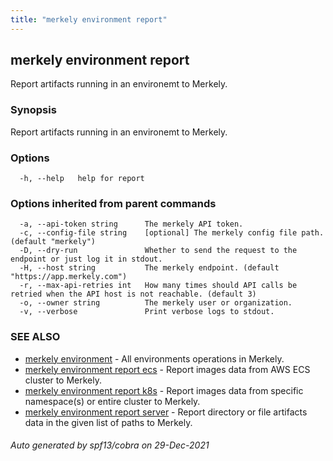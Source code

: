 ```yaml
---
title: "merkely environment report"
---
```


## merkely environment report

Report artifacts running in an environemt to Merkely.

### Synopsis


Report artifacts running in an environemt to Merkely.


### Options

```
  -h, --help   help for report
```

### Options inherited from parent commands

```
  -a, --api-token string      The merkely API token.
  -c, --config-file string    [optional] The merkely config file path. (default "merkely")
  -D, --dry-run               Whether to send the request to the endpoint or just log it in stdout.
  -H, --host string           The merkely endpoint. (default "https://app.merkely.com")
  -r, --max-api-retries int   How many times should API calls be retried when the API host is not reachable. (default 3)
  -o, --owner string          The merkely user or organization.
  -v, --verbose               Print verbose logs to stdout.
```

### SEE ALSO

* [merkely environment](/client_reference/merkely_environment/)	 - All environments operations in Merkely.
* [merkely environment report ecs](/client_reference/merkely_environment_report_ecs/)	 - Report images data from AWS ECS cluster to Merkely.
* [merkely environment report k8s](/client_reference/merkely_environment_report_k8s/)	 - Report images data from specific namespace(s) or entire cluster to Merkely.
* [merkely environment report server](/client_reference/merkely_environment_report_server/)	 - Report directory or file artifacts data in the given list of paths to Merkely.

###### Auto generated by spf13/cobra on 29-Dec-2021
